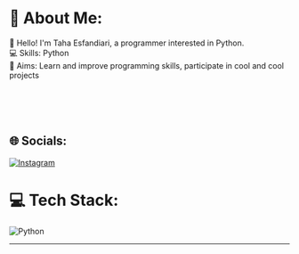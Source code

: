 # 💫 About Me:
👋 Hello! I'm Taha Esfandiari, a programmer interested in Python.<br>💻 Skills: Python<br>🎯 Aims: Learn and improve programming skills, participate in cool and cool projects<br><br><br><br><br>

## 🌐 Socials:
[![Instagram](https://img.shields.io/badge/Instagram-%23E4405F.svg?logo=Instagram&logoColor=white)](https://instagram.com/_alish83_) 

# 💻 Tech Stack:
![Python](https://img.shields.io/badge/python-3670A0?style=for-the-badge&logo=python&logoColor=ffdd54)

---

<!-- Proudly created with GPRM ( https://gprm.itsvg.in ) -->

